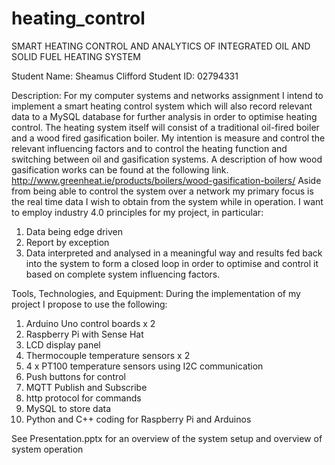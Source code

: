 # heating_control
SMART HEATING CONTROL AND ANALYTICS OF INTEGRATED OIL AND SOLID FUEL HEATING SYSTEM

Student Name:	Sheamus Clifford	Student ID:	02794331

Description:
For my computer systems and networks assignment I intend to implement a smart heating control system which will also record relevant data to a MySQL database for further analysis in order to optimise heating control.
The heating system itself will consist of a traditional oil-fired boiler and a wood fired gasification boiler. My intention is measure and control the relevant influencing factors and to control the heating function and switching between oil and gasification systems. A description of how wood gasification works can be found at the following link. http://www.greenheat.ie/products/boilers/wood-gasification-boilers/
Aside from being able to control the system over a network my primary focus is the real time data I wish to obtain from the system while in operation. I want to employ industry 4.0 principles for my project, in particular:
1. Data being edge driven
2. Report by exception
3. Data interpreted and analysed in a meaningful way and results fed back into the system to form a closed loop in order to optimise and control it based on complete system influencing factors.

Tools, Technologies, and Equipment:
During the implementation of my project I propose to use the following:
1. Arduino Uno control boards x 2
2. Raspberry Pi with Sense Hat
3. LCD display panel
4. Thermocouple temperature sensors x 2
5. 4 x PT100 temperature sensors using I2C communication
6. Push buttons for control
7. MQTT Publish and Subscribe
8. http protocol for commands
9. MySQL to store data
10. Python and C++ coding for Raspberry Pi and Arduinos


See Presentation.pptx for an overview of the system setup and overview of system operation

